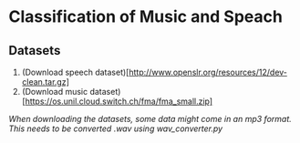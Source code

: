 # Classification of Music and Speach

## Datasets
1. (Download speech dataset)[http://www.openslr.org/resources/12/dev-clean.tar.gz]
2. (Download music dataset)[https://os.unil.cloud.switch.ch/fma/fma_small.zip]

*When downloading the datasets, some data might come in an mp3 format. This needs to be converted .wav using wav_converter.py*